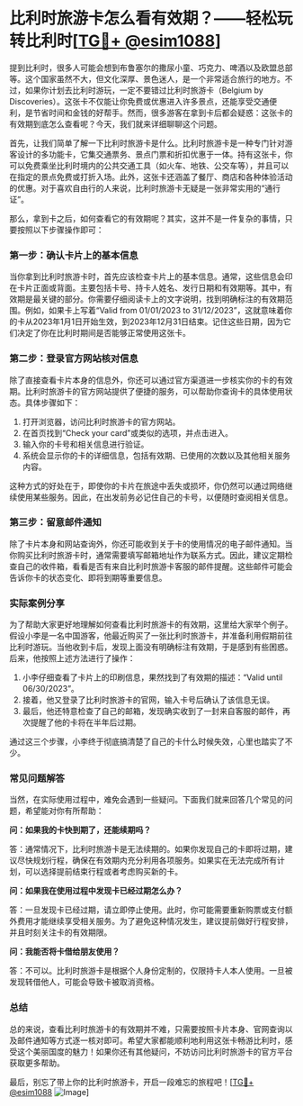 # 比利时旅游卡怎么看有效期？——轻松玩转比利时[[TG💪+ @esim1088](https://t.me/s/esim1088)]

提到比利时，很多人可能会想到布鲁塞尔的撒尿小童、巧克力、啤酒以及欧盟总部等。这个国家虽然不大，但文化深厚、景色迷人，是一个非常适合旅行的地方。不过，如果你计划去比利时游玩，一定不要错过比利时旅游卡（Belgium by Discoveries）。这张卡不仅能让你免费或优惠进入许多景点，还能享受交通便利，是节省时间和金钱的好帮手。然而，很多游客在拿到卡后都会疑惑：这张卡的有效期到底怎么查看呢？今天，我们就来详细聊聊这个问题。

首先，让我们简单了解一下比利时旅游卡是什么。比利时旅游卡是一种专门针对游客设计的多功能卡，它集交通票务、景点门票和折扣优惠于一体。持有这张卡，你可以免费乘坐比利时境内的公共交通工具（如火车、地铁、公交车等），并且可以在指定的景点免费或打折入场。此外，这张卡还涵盖了餐厅、商店和各种体验活动的优惠。对于喜欢自由行的人来说，比利时旅游卡无疑是一张非常实用的“通行证”。

那么，拿到卡之后，如何查看它的有效期呢？其实，这并不是一件复杂的事情，只要按照以下步骤操作即可：

### 第一步：确认卡片上的基本信息

当你拿到比利时旅游卡时，首先应该检查卡片上的基本信息。通常，这些信息会印在卡片正面或背面。主要包括卡号、持卡人姓名、发行日期和有效期等。其中，有效期是最关键的部分。你需要仔细阅读卡上的文字说明，找到明确标注的有效期范围。例如，如果卡上写着“Valid from 01/01/2023 to 31/12/2023”，这就意味着你的卡从2023年1月1日开始生效，到2023年12月31日结束。记住这些日期，因为它们决定了你在比利时期间是否能够正常使用这张卡。

### 第二步：登录官方网站核对信息

除了直接查看卡片本身的信息外，你还可以通过官方渠道进一步核实你的卡的有效期。比利时旅游卡的官方网站提供了便捷的服务，可以帮助你查询卡的具体使用状态。具体步骤如下：

1. 打开浏览器，访问比利时旅游卡的官方网站。
2. 在首页找到“Check your card”或类似的选项，并点击进入。
3. 输入你的卡号和相关信息进行验证。
4. 系统会显示你的卡的详细信息，包括有效期、已使用的次数以及其他相关服务内容。

这种方式的好处在于，即使你的卡片在旅途中丢失或损坏，你仍然可以通过网络继续使用某些服务。因此，在出发前务必记住自己的卡号，以便随时查阅相关信息。

### 第三步：留意邮件通知

除了卡片本身和网站查询外，你还可能收到关于卡的使用情况的电子邮件通知。当你购买比利时旅游卡时，通常需要填写邮箱地址作为联系方式。因此，建议定期检查自己的收件箱，看看是否有来自比利时旅游卡客服的邮件提醒。这些邮件可能会告诉你卡的状态变化、即将到期等重要信息。

### 实际案例分享

为了帮助大家更好地理解如何查看比利时旅游卡的有效期，这里给大家举个例子。假设小李是一名中国游客，他最近购买了一张比利时旅游卡，并准备利用假期前往比利时游玩。当他收到卡后，发现上面没有明确标注有效期，于是感到有些困惑。后来，他按照上述方法进行了操作：

1. 小李仔细查看了卡片上的印刷信息，果然找到了有效期的描述：“Valid until 06/30/2023”。
2. 接着，他又登录了比利时旅游卡的官网，输入卡号后确认了该信息无误。
3. 最后，他还特意检查了自己的邮箱，发现确实收到了一封来自客服的邮件，再次提醒了他的卡将在半年后过期。

通过这三个步骤，小李终于彻底搞清楚了自己的卡什么时候失效，心里也踏实了不少。

### 常见问题解答

当然，在实际使用过程中，难免会遇到一些疑问。下面我们就来回答几个常见的问题，希望能对你有所帮助：

**问：如果我的卡快到期了，还能续期吗？**

答：通常情况下，比利时旅游卡是无法续期的。如果你发现自己的卡即将过期，建议尽快规划行程，确保在有效期内充分利用各项服务。如果实在无法完成所有计划，可以选择提前结束行程或者考虑购买新的卡。

**问：如果我在使用过程中发现卡已经过期怎么办？**

答：一旦发现卡已经过期，请立即停止使用。此时，你可能需要重新购票或支付额外费用才能继续享受相关服务。为了避免这种情况发生，建议提前做好行程安排，并且时刻关注卡的有效期限。

**问：我能否将卡借给朋友使用？**

答：不可以。比利时旅游卡是根据个人身份定制的，仅限持卡人本人使用。一旦被发现转借他人，可能会导致卡被取消资格。

### 总结

总的来说，查看比利时旅游卡的有效期并不难，只需要按照卡片本身、官网查询以及邮件通知等方式逐一核对即可。希望大家都能顺利地利用这张卡畅游比利时，感受这个美丽国度的魅力！如果你还有其他疑问，不妨访问比利时旅游卡的官方平台获取更多帮助。

最后，别忘了带上你的比利时旅游卡，开启一段难忘的旅程吧！[[TG💪+ @esim1088](https://t.me/s/esim1088) ![Image](https://i.postimg.cc/4NQfJmqS/Snipaste-2025-05-13-00-14-12.png)]